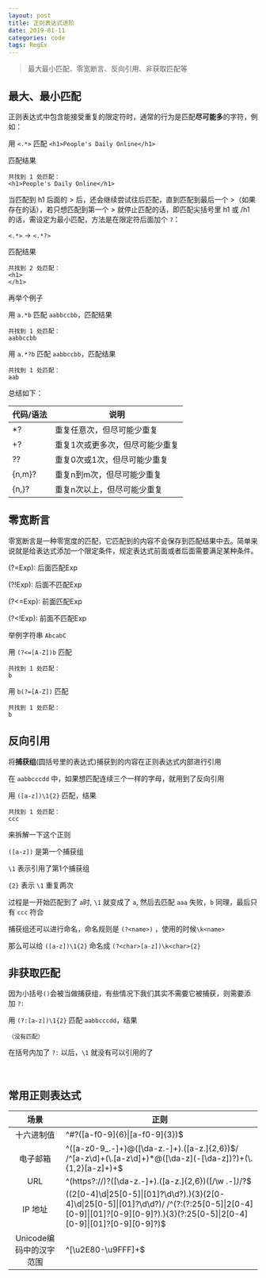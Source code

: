 ```yaml
---
layout: post
title: 正则表达式进阶
date: 2019-01-11
categories: code
tags: RegEx
---
```


> 最大最小匹配、零宽断言、反向引用、非获取匹配等

## 最大、最小匹配

正则表达式中包含能接受重复的限定符时，通常的行为是匹配**尽可能多**的字符，例如：

用 `<.*>` 匹配  `<h1>People's Daily Online</h1>`

匹配结果

```shell
共找到 1 处匹配：
<h1>People's Daily Online</h1>
```

当匹配到 h1 后面的 > 后，还会继续尝试往后匹配，直到匹配到最后一个 >（如果存在的话），若只想匹配到第一个 > 就停止匹配的话，即匹配尖括号里 h1 或 /h1 的话，需设定为最小匹配，方法是在限定符后面加个 `?`：

`<.*>` → `<.*?>` 

匹配结果

```shell
共找到 2 处匹配：
<h1>
</h1>
```

再举个例子

用 `a.*b` 匹配 `aabbccbb`，匹配结果

```shell
共找到 1 处匹配：
aabbccbb
```

用 `a.*?b` 匹配 `aabbccbb`，匹配结果

```shell
共找到 1 处匹配：
aab
```

总结如下：

| 代码/语法 | 说明                            |
| --------- | ------------------------------- |
| *?        | 重复任意次，但尽可能少重复      |
| +?        | 重复1次或更多次，但尽可能少重复 |
| ??        | 重复0次或1次，但尽可能少重复    |
| {n,m}?    | 重复n到m次，但尽可能少重复      |
| {n,}?     | 重复n次以上，但尽可能少重复     |

## 零宽断言

零宽断言是一种零宽度的匹配，它匹配到的内容不会保存到匹配结果中去。简单来说就是给表达式添加一个限定条件，规定表达式前面或者后面需要满足某种条件。

(?=Exp): 后面匹配Exp

(?!Exp): 后面不匹配Exp

(?<=Exp): 前面匹配Exp

(?<!Exp): 前面不匹配Exp

举例字符串 `AbcabC`

用 `(?<=[A-Z])b` 匹配

```shell
共找到 1 处匹配：
b
```

用 `b(?=[A-Z])` 匹配

```shell
共找到 1 处匹配：
b
```

## 反向引用

将**捕获组**(圆括号里的表达式)捕获到的内容在正则表达式内部进行引用

在 `aabbcccdd` 中，如果想匹配连续三个一样的字母，就用到了反向引用

用 `([a-z])\1{2}` 匹配，结果

```shell
共找到 1 处匹配：
ccc
```

来拆解一下这个正则

`([a-z])` 是第一个捕获组

`\1` 表示引用了第1个捕获组

`{2}` 表示 `\1` 重复两次

过程是一开始匹配到了 `a`时, `\1` 就变成了 `a`, 然后去匹配 `aaa` 失败，`b` 同理，最后只有 `ccc` 符合 

捕获组还可以进行命名，命名规则是 `(?<name>)` ，使用的时候`\k<name>`

那么可以给 `([a-z])\1{2}` 命名成 `(?<char>[a-z])\k<char>{2}`

## 非获取匹配

因为小括号`()`会被当做捕获组，有些情况下我们其实不需要它被捕获，则需要添加 `?:`

用 `(?:[a-z])\1{2}` 匹配 `aabbcccdd`，结果

```shell
（没有匹配）
```

在括号内加了 `?:` 以后，`\1` 就没有可以引用的了

<br>

## 常用正则表达式

|          场景           | 正则                                                         |
| :---------------------: | ------------------------------------------------------------ |
|       十六进制值        | ^#?([a-f0-9]{6}\|[a-f0-9]{3})$                               |
|        电子邮箱         | ^([a-z0-9_\.-]+)@([\da-z\.-]+)\.([a-z\.]{2,6})$/ /^[a-z\d]+(\.[a-z\d]+)*@([\da-z](-[\da-z])?)+(\.{1,2}[a-z]+)+$ |
|           URL           | ^(https?:\/\/)?([\da-z\.-]+)\.([a-z\.]{2,6})([\/\w \.-]*)*\/?$ |
|         IP 地址         | ((2[0-4]\d\|25[0-5]\|[01]?\d\d?)\.){3}(2[0-4]\d\|25[0-5]\|[01]?\d\d?)/ /^(?:(?:25[0-5]\|2[0-4][0-9]\|[01]?[0-9][0-9]?)\.){3}(?:25[0-5]\|2[0-4][0-9]\|[01]?[0-9][0-9]?)$ |
| Unicode编码中的汉字范围 | ^[\u2E80-\u9FFF]+$                                           |